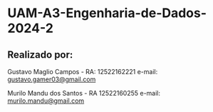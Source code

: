 # UAM-A3-Engenharia-de-Dados-2024-2

## Realizado por:

Gustavo Maglio Campos - RA: 12522162221
e-mail: gustavo.gamer03@gmail.com

Murilo Mandu dos Santos  - RA 12522160255
e-mail: murilo.mandu@gmail.com
